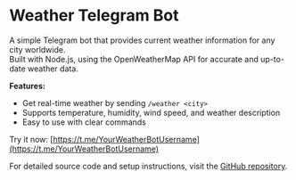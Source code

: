 # Weather Telegram Bot

A simple Telegram bot that provides current weather information for any city worldwide.  
Built with Node.js, using the OpenWeatherMap API for accurate and up-to-date weather data.

**Features:**
- Get real-time weather by sending `/weather <city>`
- Supports temperature, humidity, wind speed, and weather description
- Easy to use with clear commands

Try it now: [https://t.me/YourWeatherBotUsername](https://t.me/YourWeatherBotUsername)

For detailed source code and setup instructions, visit the [GitHub repository](https://github.com/DavChaxalyan/weather-telegram-bot).
